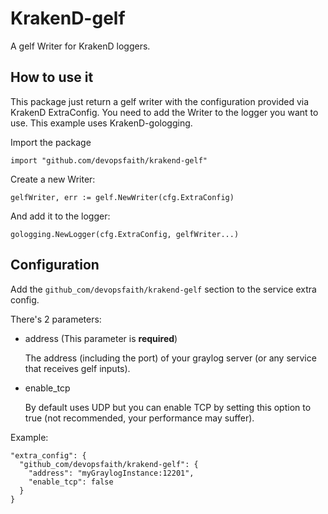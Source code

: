 # KrakenD-gelf

A gelf Writer for KrakenD loggers.

## How to use it

This package just return a gelf writer with the configuration provided via KrakenD ExtraConfig.
You need to add the Writer to the logger you want to use. This example uses KrakenD-gologging.

Import the package

```
import "github.com/devopsfaith/krakend-gelf"
```

Create a new Writer:

```
gelfWriter, err := gelf.NewWriter(cfg.ExtraConfig)
```

And add it to the logger:

```
gologging.NewLogger(cfg.ExtraConfig, gelfWriter...)
```

## Configuration

Add the `github_com/devopsfaith/krakend-gelf` section to the service extra config.

There's 2 parameters:

- address (This parameter is **required**)

  The address (including the port) of your graylog server (or any service that receives gelf inputs).

- enable_tcp

  By default uses UDP but you can enable TCP by setting this option to true (not recommended, your performance may suffer).

Example:

```
"extra_config": {
  "github_com/devopsfaith/krakend-gelf": {
    "address": "myGraylogInstance:12201",
    "enable_tcp": false
  }
}
```
